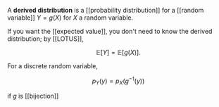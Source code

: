 A **derived distribution** is a [[probability distribution]] for a [[random variable]] $Y = g(X)$ for $X$ a random variable. 

If you want the [[expected value]], you don't need to know the derived distribution; by [[LOTUS]],

$$
\mathbb{E}[Y] = \mathbb{E}[g(X)].
$$

For a discrete random variable,

$$
p_Y(y) = p_X(g^{-1}(y))
$$

if $g$ is [[bijection]]